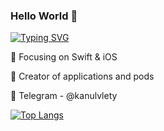 ### Hello World 👋
[![Typing SVG](https://readme-typing-svg.herokuapp.com?color=%2336BCF7&lines=Computer+science+student+from+Russia)](https://git.io/typing-svg)

📙 Focusing on Swift & iOS

🔨 Creator of applications and pods

💌 Telegram - @kanulvlety

[![Top Langs](https://github-readme-stats.vercel.app/api/top-langs/?username=unhe1rd)](https://github.com/anuraghazra/github-readme-stats)
<!--
**unhe1rd/unhe1rd** is a ✨ _special_ ✨ repository because its `README.md` (this file) appears on your GitHub profile.

Here are some ideas to get you started:

- 🔭 I’m currently working on ...
- 🌱 I’m currently learning ...
- 👯 I’m looking to collaborate on ...
- 🤔 I’m looking for help with ...
- 💬 Ask me about ...
- 📫 How to reach me: ...
- 😄 Pronouns: ...
- ⚡ Fun fact: ...
-->

